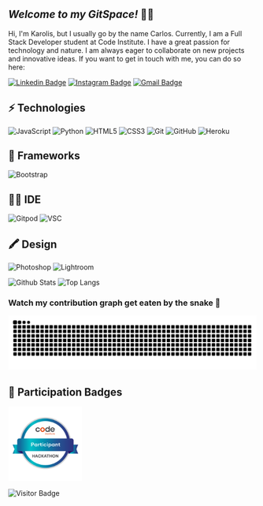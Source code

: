 ## ***Welcome to my GitSpace!*** 👨‍💻

Hi, I'm Karolis, but I usually go by the name Carlos. Currently, I am a Full Stack Developer student at Code Institute. I have a great passion for technology and nature. I am always eager to collaborate on new projects and innovative ideas. If you want to get in touch with me, you can do so here:

[![Linkedin Badge](https://img.shields.io/badge/-LinkedIn-blue?style=-square&logo=Linkedin&logoColor=white&link=https://www.linkedin.com/in/kpetrauskas92/)](https://www.linkedin.com/in/kpetrauskas92/)
[![Instagram Badge](https://img.shields.io/badge/-Instagram-purple?style=-square&logo=instagram&logoColor=white&link=https://instagram.com/karolis.photos/)](https://instagram.com/karolis.photos)
[![Gmail Badge](https://img.shields.io/badge/-Gmail-c14438?style=-square&logo=Gmail&logoColor=white&link=mailto:k.petrauskas92+dev@gmail.com)](mailto:k.petrauskas92+dev@gmail.com)

## ⚡ Technologies

![JavaScript](https://img.shields.io/badge/%20JavaScript-000000?style=for-the-badge&logo=JavaScript&logoColor=F7DF1E)
![Python](https://img.shields.io/badge/%20Python-000000?style=for-the-badge&logo=Python&logoColor=blue)
![HTML5](https://img.shields.io/badge/%20HTML5-000000?style=for-the-badge&logo=Html5&logoColor=E34F26)
![CSS3](https://img.shields.io/badge/%20CSS3-000000?style=for-the-badge&logo=css3&logoColor=1572B6)
![Git](https://img.shields.io/badge/%20Git-000000?style=for-the-badge&logo=git&logoColor=E44C30)
![GitHub](https://img.shields.io/badge/%20GitHub-000000?style=for-the-badge&logo=github&logoColor=white)
![Heroku](https://img.shields.io/badge/%20Heroku-000000?style=for-the-badge&logo=heroku&logoColor=430098)

## 🚀 Frameworks

![Bootstrap](https://img.shields.io/badge/%20Bootstrap-000000?style=for-the-badge&logo=bootstrap&logoColor=563D7C)

## 👩‍💻 IDE

![Gitpod](https://img.shields.io/badge/Gitpod-000000?style=for-the-badge&logo=gitpod&logoColor=orange)
![VSC](https://img.shields.io/badge/VSCode-000000?style=for-the-badge&logo=visual%20studio%20code&logoColor=0078D4)

## 🖍 Design

![Photoshop](https://img.shields.io/badge/%20Photoshop-000000?style=for-the-badge&logo=Adobe%20Photoshop&logoColor=31A8FF)
![Lightroom](https://img.shields.io/badge/%20Lightroom-000000?style=for-the-badge&logo=Adobe%20Lightroom&logoColor=31A8FF)

![Github Stats](https://github-readme-stats.vercel.app/api?username=kpetrauskas92&count_private=true&show_icons=true&include_all_commits=true)
![Top Langs](https://github-readme-stats.vercel.app/api/top-langs/?username=kpetrauskas92&hide=TeX&layout=compact)

### Watch my contribution graph get eaten by the snake 🐍

![snake gif](https://github.com/kpetrauskas92/kpetrauskas92/blob/output/github-contribution-grid-snake-dark.svg)

## 🏅 Participation Badges

<a href="https://eu.badgr.com/public/assertions/850-_-KPSeq4VS26pkeBNQ?identity__email=k.petrauskas92@gmail.com">
  <img src="https://github.com/kpetrauskas92/kpetrauskas92/blob/main/Code%20Institute%20-%20March%202023%20Hackathon%20Participant%20-%202023-03-20.png" width="150">
</a>

![Visitor Badge](https://visitor-badge.laobi.icu/badge?page_id=kpetrauskas92.kpetrauskas92)

